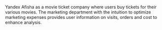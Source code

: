 Yandex Afisha as a movie ticket company where users buy tickets for their various movies.
The marketing department with the intuition to optimize marketing expenses provides user information on visits,
orders and cost to enhance analysis.